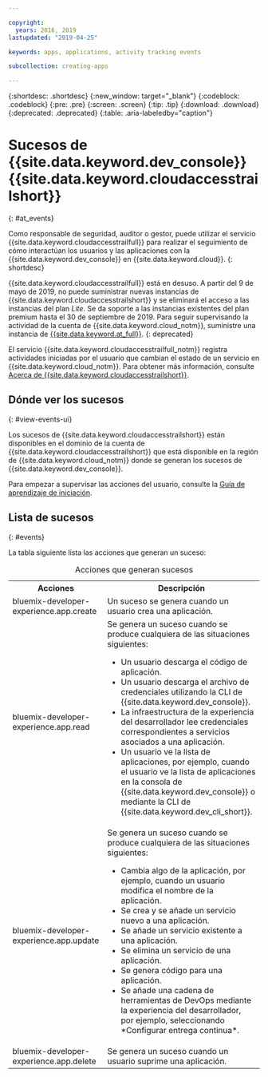 ```yaml
---

copyright:
  years: 2016, 2019
lastupdated: "2019-04-25"

keywords: apps, applications, activity tracking events

subcollection: creating-apps

---
```


{:shortdesc: .shortdesc}
{:new_window: target="_blank"}
{:codeblock: .codeblock}
{:pre: .pre}
{:screen: .screen}
{:tip: .tip}
{:download: .download}
{:deprecated: .deprecated}
{:table: .aria-labeledby="caption"}

# Sucesos de {{site.data.keyword.dev_console}} {{site.data.keyword.cloudaccesstrailshort}}
{: #at_events}

Como responsable de seguridad, auditor o gestor, puede utilizar el servicio {{site.data.keyword.cloudaccesstrailfull}} para realizar el seguimiento de cómo interactúan los usuarios y las aplicaciones con la {{site.data.keyword.dev_console}} en {{site.data.keyword.cloud}}.
{: shortdesc}

{{site.data.keyword.cloudaccesstrailfull}} está en desuso. A partir del 9 de mayo de 2019, no puede suministrar nuevas instancias de {{site.data.keyword.cloudaccesstrailshort}} y se eliminará el acceso a las instancias del plan *Lite*. Se da soporte a las instancias existentes del plan premium hasta el 30 de septiembre de 2019. Para seguir supervisando la actividad de la cuenta de {{site.data.keyword.cloud_notm}}, suministre una instancia de [{{site.data.keyword.at_full}}](/docs/services/Activity-Tracker-with-LogDNA?topic=logdnaat-getting-started#getting-started).
{: deprecated}

El servicio {{site.data.keyword.cloudaccesstrailfull_notm}} registra actividades iniciadas por el usuario que cambian el estado de un servicio en {{site.data.keyword.cloud_notm}}. Para obtener más información, consulte [Acerca de {{site.data.keyword.cloudaccesstrailshort}}](/docs/services/cloud-activity-tracker?topic=cloud-activity-tracker-activity_tracker_ov).

## Dónde ver los sucesos
{: #view-events-ui}

Los sucesos de {{site.data.keyword.cloudaccesstrailshort}} están disponibles en el dominio de la cuenta de {{site.data.keyword.cloudaccesstrailshort}} que está disponible en la región de {{site.data.keyword.cloud_notm}} donde se generan los sucesos de {{site.data.keyword.dev_console}}.

Para empezar a supervisar las acciones del usuario, consulte la [Guía de aprendizaje de iniciación](/docs/services/cloud-activity-tracker?topic=cloud-activity-tracker-getting-started).

## Lista de sucesos
{: #events}

La tabla siguiente lista las acciones que generan un suceso:

<table>
  <caption>Acciones que generan sucesos</caption>
  <tr>
    <th>Acciones</th>
	  <th>Descripción</th>
  <tr>
  <tr>
    <td>bluemix-developer-experience.app.create</td>
	  <td>Un suceso se genera cuando un usuario crea una aplicación.</td>
  </tr>
  <tr>
    <td>bluemix-developer-experience.app.read</td>
	  <td>Se genera un suceso cuando se produce cualquiera de las situaciones siguientes: </br><ul><li>Un usuario descarga el código de aplicación.</li> <li>Un usuario descarga el archivo de credenciales utilizando la CLI de {{site.data.keyword.dev_console}}.</li> <li>La infraestructura de la experiencia del desarrollador lee credenciales correspondientes a servicios asociados a una aplicación.</li> <li>Un usuario ve la lista de aplicaciones, por ejemplo, cuando el usuario ve la lista de aplicaciones en la consola de {{site.data.keyword.dev_console}} o mediante la CLI de {{site.data.keyword.dev_cli_short}}.</li></ul></td>
  </tr>
  <tr>
    <td>bluemix-developer-experience.app.update</td>
	  <td>Se genera un suceso cuando se produce cualquiera de las situaciones siguientes: </br><ul><li>Cambia algo de la aplicación, por ejemplo, cuando un usuario modifica el nombre de la aplicación. </li><li>Se crea y se añade un servicio nuevo a una aplicación.</li><li>Se añade un servicio existente a una aplicación.</li><li>Se elimina un servicio de una aplicación.</li><li>Se genera código para una aplicación.</li><li>Se añade una cadena de herramientas de DevOps mediante la experiencia del desarrollador, por ejemplo, seleccionando *Configurar entrega continua*.</li></ul></td>
  </tr>
  <tr>
    <td>bluemix-developer-experience.app.delete</td>
	  <td>Se genera un suceso cuando un usuario suprime una aplicación.</td>
  </tr>
</table>
